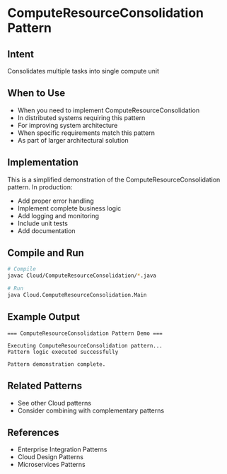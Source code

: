 # ComputeResourceConsolidation Pattern

## Intent
Consolidates multiple tasks into single compute unit

## When to Use
- When you need to implement ComputeResourceConsolidation
- In distributed systems requiring this pattern
- For improving system architecture
- When specific requirements match this pattern
- As part of larger architectural solution

## Implementation
This is a simplified demonstration of the ComputeResourceConsolidation pattern. In production:
- Add proper error handling
- Implement complete business logic
- Add logging and monitoring
- Include unit tests
- Add documentation

## Compile and Run
```bash
# Compile
javac Cloud/ComputeResourceConsolidation/*.java

# Run
java Cloud.ComputeResourceConsolidation.Main
```

## Example Output
```
=== ComputeResourceConsolidation Pattern Demo ===

Executing ComputeResourceConsolidation pattern...
Pattern logic executed successfully

Pattern demonstration complete.
```

## Related Patterns
- See other Cloud patterns
- Consider combining with complementary patterns

## References
- Enterprise Integration Patterns
- Cloud Design Patterns
- Microservices Patterns
